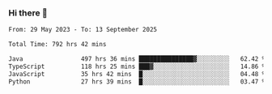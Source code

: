 ### Hi there 👋

<!--START_SECTION:waka-->

```txt
From: 29 May 2023 - To: 13 September 2025

Total Time: 792 hrs 42 mins

Java                497 hrs 36 mins ███████████████▓░░░░░░░░░   62.42 %
TypeScript          118 hrs 25 mins ███▓░░░░░░░░░░░░░░░░░░░░░   14.86 %
JavaScript          35 hrs 42 mins  █░░░░░░░░░░░░░░░░░░░░░░░░   04.48 %
Python              27 hrs 39 mins  █░░░░░░░░░░░░░░░░░░░░░░░░   03.47 %
```

<!--END_SECTION:waka-->
<!--
**the-beef-calculator/the-beef-calculator** is a ✨ _special_ ✨ repository because its `README.md` (this file) appears on your GitHub profile.

Here are some ideas to get you started:

- 🔭 I’m currently working on ...
- 🌱 I’m currently learning ...
- 👯 I’m looking to collaborate on ...
- 🤔 I’m looking for help with ...
- 💬 Ask me about ...
- 📫 How to reach me: ...
- 😄 Pronouns: ...
- ⚡ Fun fact: ...
-->
